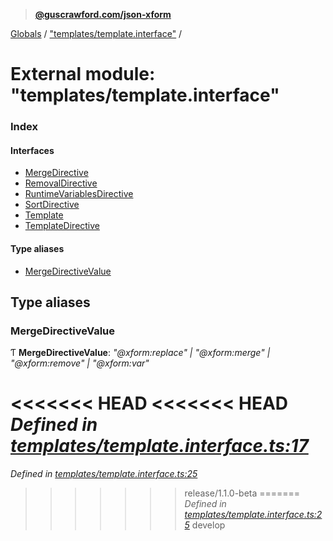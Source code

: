 > **[@guscrawford.com/json-xform](../README.md)**

[Globals](../globals.md) / ["templates/template.interface"](_templates_template_interface_.md) /

# External module: "templates/template.interface"

### Index

#### Interfaces

* [MergeDirective](../interfaces/_templates_template_interface_.mergedirective.md)
* [RemovalDirective](../interfaces/_templates_template_interface_.removaldirective.md)
* [RuntimeVariablesDirective](../interfaces/_templates_template_interface_.runtimevariablesdirective.md)
* [SortDirective](../interfaces/_templates_template_interface_.sortdirective.md)
* [Template](../interfaces/_templates_template_interface_.template.md)
* [TemplateDirective](../interfaces/_templates_template_interface_.templatedirective.md)

#### Type aliases

* [MergeDirectiveValue](_templates_template_interface_.md#mergedirectivevalue)

## Type aliases

###  MergeDirectiveValue

Ƭ **MergeDirectiveValue**: *"@xform:replace" | "@xform:merge" | "@xform:remove" | "@xform:var"*

<<<<<<< HEAD
<<<<<<< HEAD
*Defined in [templates/template.interface.ts:17](https://github.com/guscrawford-com/json-xform/blob/bfbdcca/src/templates/template.interface.ts#L17)*
=======
*Defined in [templates/template.interface.ts:25](https://github.com/guscrawford-com/json-xform/blob/15c4a14/src/templates/template.interface.ts#L25)*
>>>>>>> release/1.1.0-beta
=======
*Defined in [templates/template.interface.ts:25](https://github.com/guscrawford-com/json-xform/blob/15c4a14/src/templates/template.interface.ts#L25)*
>>>>>>> develop
